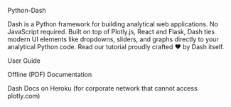 Python-Dash

Dash is a Python framework for building analytical web applications. No JavaScript required.
Built on top of Plotly.js, React and Flask, Dash ties modern UI elements like dropdowns, sliders, and graphs directly to your analytical Python code. Read our tutorial proudly crafted ❤️ by Dash itself.

User Guide

Offline (PDF) Documentation

Dash Docs on Heroku (for corporate network that cannot access plotly.com)
